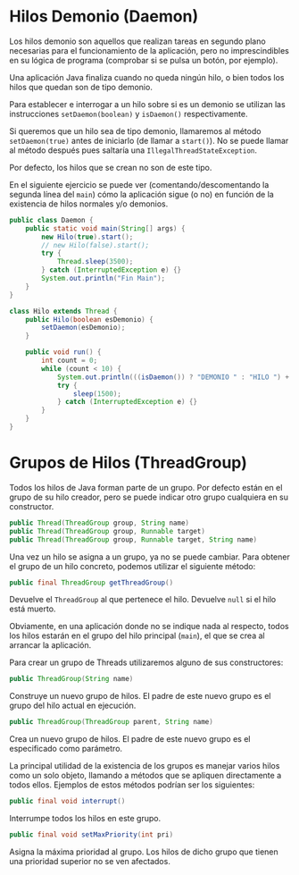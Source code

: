 # Hilos Demonio (Daemon)

Los hilos demonio son aquellos que realizan tareas en segundo plano necesarias para el funcionamiento de la aplicación, pero no imprescindibles en su lógica de programa (comprobar si se pulsa un botón, por ejemplo).

Una aplicación Java finaliza cuando no queda ningún hilo, o bien todos los hilos que quedan son de tipo demonio.

Para establecer e interrogar a un hilo sobre si es un demonio se utilizan las instrucciones `setDaemon(boolean)` y `isDaemon()` respectivamente.

Si queremos que un hilo sea de tipo demonio, llamaremos al método `setDaemon(true)` antes de iniciarlo (de llamar a `start()`). No se puede llamar al método después pues saltaría una `IllegalThreadStateException`.

Por defecto, los hilos que se crean no son de este tipo.

En el siguiente ejercicio se puede ver (comentando/descomentando la segunda línea del `main`) cómo la aplicación sigue (o no) en función de la existencia de hilos normales y/o demonios.

```java
public class Daemon {
    public static void main(String[] args) {
        new Hilo(true).start();
        // new Hilo(false).start();
        try {
            Thread.sleep(3500);
        } catch (InterruptedException e) {}
        System.out.println("Fin Main");
    }
}

class Hilo extends Thread {
    public Hilo(boolean esDemonio) {
        setDaemon(esDemonio);
    }

    public void run() {
        int count = 0;
        while (count < 10) {
            System.out.println(((isDaemon()) ? "DEMONIO " : "HILO ") + count++);
            try {
                sleep(1500);
            } catch (InterruptedException e) {}
        }
    }
}
```

# Grupos de Hilos (ThreadGroup)

Todos los hilos de Java forman parte de un grupo. Por defecto están en el grupo de su hilo creador, pero se puede indicar otro grupo cualquiera en su constructor.

```java
public Thread(ThreadGroup group, String name)
public Thread(ThreadGroup group, Runnable target)
public Thread(ThreadGroup group, Runnable target, String name)
```

Una vez un hilo se asigna a un grupo, ya no se puede cambiar. Para obtener el grupo de un hilo concreto, podemos utilizar el siguiente método:

```java
public final ThreadGroup getThreadGroup()
```

Devuelve el `ThreadGroup` al que pertenece el hilo. Devuelve `null` si el hilo está muerto.

Obviamente, en una aplicación donde no se indique nada al respecto, todos los hilos estarán en el grupo del hilo principal (`main`), el que se crea al arrancar la aplicación.

Para crear un grupo de Threads utilizaremos alguno de sus constructores:

```java
public ThreadGroup(String name)
```

Construye un nuevo grupo de hilos. El padre de este nuevo grupo es el grupo del hilo actual en ejecución.

```java
public ThreadGroup(ThreadGroup parent, String name)
```

Crea un nuevo grupo de hilos. El padre de este nuevo grupo es el especificado como parámetro.

La principal utilidad de la existencia de los grupos es manejar varios hilos como un solo objeto, llamando a métodos que se apliquen directamente a todos ellos. Ejemplos de estos métodos podrían ser los siguientes:

```java
public final void interrupt()
```

Interrumpe todos los hilos en este grupo.

```java
public final void setMaxPriority(int pri)
```

Asigna la máxima prioridad al grupo. Los hilos de dicho grupo que tienen una prioridad superior no se ven afectados.